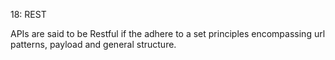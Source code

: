 18: REST

APIs are said to be Restful if the adhere to a set principles encompassing url patterns, payload and general structure. 